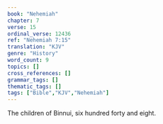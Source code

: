 ```yaml
---
book: "Nehemiah"
chapter: 7
verse: 15
ordinal_verse: 12436
ref: "Nehemiah 7:15"
translation: "KJV"
genre: "History"
word_count: 9
topics: []
cross_references: []
grammar_tags: []
thematic_tags: []
tags: ["Bible","KJV","Nehemiah"]
---
```

The children of Binnui, six hundred forty and eight.

